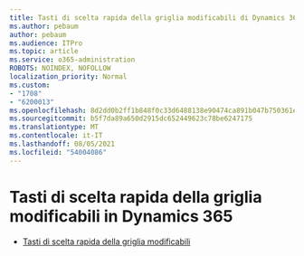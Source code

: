 ```yaml
---
title: Tasti di scelta rapida della griglia modificabili di Dynamics 365
ms.author: pebaum
author: pebaum
ms.audience: ITPro
ms.topic: article
ms.service: o365-administration
ROBOTS: NOINDEX, NOFOLLOW
localization_priority: Normal
ms.custom:
- "1708"
- "6200013"
ms.openlocfilehash: 8d2dd0b2ff1b848f0c33d6488138e90474ca891b047b750361ea509ddc5f535f
ms.sourcegitcommit: b5f7da89a650d2915dc652449623c78be6247175
ms.translationtype: MT
ms.contentlocale: it-IT
ms.lasthandoff: 08/05/2021
ms.locfileid: "54004086"
---
```

# <a name="dynamics-365-editable-grid-keyboard-shortcuts"></a>Tasti di scelta rapida della griglia modificabili in Dynamics 365

* [Tasti di scelta rapida della griglia modificabili](https://docs.microsoft.com/dynamics365/customer-engagement/basics/keyboard-shortcuts#editable-grids-views)
